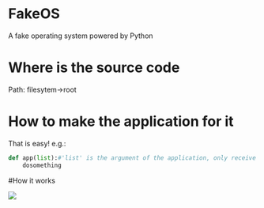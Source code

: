 # FakeOS
A fake operating system powered by Python
# Where is the source code
Path: filesytem->root
# How to make the application for it
That is easy!
e.g.:
```python
def app(list):#'list' is the argument of the application, only receive list type data
    dosomething
```
#How it works

![](https://ftp.bmp.ovh/imgs/2021/07/02ceba7a06dd7cee.jpg)